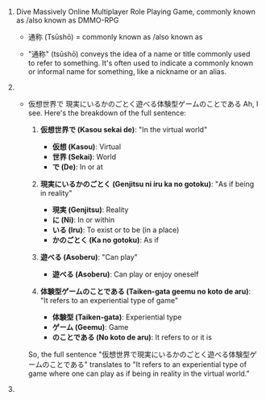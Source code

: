 1. Dive Massively Online Multiplayer Role Playing Game, commonly known as /also known as DMMO-RPG
   
   - 通称 (Tsūshō) = commonly known as /also known as
   
   - "通称" (tsūshō) conveys the idea of a name or title commonly used to refer to something. It's often used to indicate a commonly known or informal name for something, like a nickname or an alias.

2. - 仮想世界で
     現実にいるかのごとく遊べる体験型ゲームのことである
     Ah, I see. Here's the breakdown of the full sentence:
     
     1. **仮想世界で (Kasou sekai de)**: "In the virtual world"
        
        - **仮想 (Kasou)**: Virtual
        - **世界 (Sekai)**: World
        - **で (De)**: In or at
     
     2. **現実にいるかのごとく (Genjitsu ni iru ka no gotoku)**: "As if being in reality"
        
        - **現実 (Genjitsu)**: Reality
        - **に (Ni)**: In or within
        - **いる (Iru)**: To exist or to be (in a place)
        - **かのごとく (Ka no gotoku)**: As if
     
     3. **遊べる (Asoberu)**: "Can play"
        
        - **遊べる (Asoberu)**: Can play or enjoy oneself
     
     4. **体験型ゲームのことである (Taiken-gata geemu no koto de aru)**: "It refers to an experiential type of game"
        
        - **体験型 (Taiken-gata)**: Experiential type
        - **ゲーム (Geemu)**: Game
        - **のことである (No koto de aru)**: It refers to or it is
     
     So, the full sentence "仮想世界で現実にいるかのごとく遊べる体験型ゲームのことである" translates to "It refers to an experiential type of game where one can play as if being in reality in the virtual world."

3. 
